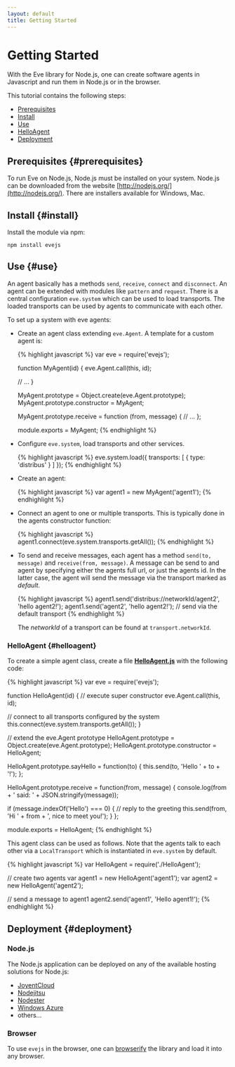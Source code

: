 ```yaml
---
layout: default
title: Getting Started
---
```


# Getting Started

With the Eve library for Node.js, one can create software agents in Javascript and run them in Node.js or in the browser.

This tutorial contains the following steps:

- [Prerequisites](#prerequisites)
- [Install](#install)
- [Use](#use)
- [HelloAgent](#helloagent)
- [Deployment](#deployment)


## Prerequisites {#prerequisites}

To run Eve on Node.js, Node.js must be installed on your system. Node.js can be downloaded from the website [http://nodejs.org/](http://nodejs.org/). There are installers available for Windows, Mac. 


## Install {#install}

Install the module via npm:

    npm install evejs


## Use {#use}

An agent basically has a methods `send`, `receive`, `connect` and `disconnect`.
An agent can be extended with modules like `pattern` and `request`. There is
a central configuration `eve.system` which can be used to load transports. 
The loaded transports can be used by agents to communicate with each other.

To set up a system with eve agents:

- Create an agent class extending `eve.Agent`. A template for a custom agent is:

  {% highlight javascript %}
  var eve = require('evejs');
  
  function MyAgent(id) {
    eve.Agent.call(this, id);
  
    // ...
  }
  
  MyAgent.prototype = Object.create(eve.Agent.prototype);
  MyAgent.prototype.constructor = MyAgent;
  
  MyAgent.prototype.receive = function (from, message) {
    // ...
  };
  
  module.exports = MyAgent;
  {% endhighlight %}

- Configure `eve.system`, load transports and other services.

  {% highlight javascript %}
  eve.system.load({
    transports: [
      {
        type: 'distribus'
      }
    ]
  });
  {% endhighlight %}

- Create an agent:

  {% highlight javascript %}
  var agent1 = new MyAgent('agent1');
  {% endhighlight %}

- Connect an agent to one or multiple transports. This is typically done in
  the agents constructor function:
  
  {% highlight javascript %}
  agent1.connect(eve.system.transports.getAll());
  {% endhighlight %}

- To send and receive messages, each agent has a method `send(to, message)` and `receive(from, message)`. A message can be send to and agent by specifying either the agents full url, or just the agents id. In the latter case, the agent will send the message via the transport marked as *default*.

  {% highlight javascript %}
  agent1.send('distribus://networkId/agent2', 'hello agent2!');
  agent1.send('agent2', 'hello agent2!'); // send via the default transport
  {% endhighlight %}
  
  The *networkId* of a transport can be found at `transport.networkId`.

### HelloAgent {#helloagent}

To create a simple agent class, create a file [**HelloAgent.js**](examples/agents/HelloAgent.js) with the 
following code:

{% highlight javascript %}
var eve = require('evejs');

function HelloAgent(id) {
  // execute super constructor
  eve.Agent.call(this, id);

  // connect to all transports configured by the system
  this.connect(eve.system.transports.getAll());
}

// extend the eve.Agent prototype
HelloAgent.prototype = Object.create(eve.Agent.prototype);
HelloAgent.prototype.constructor = HelloAgent;

HelloAgent.prototype.sayHello = function(to) {
  this.send(to, 'Hello ' + to + '!');
};

HelloAgent.prototype.receive = function(from, message) {
  console.log(from + ' said: ' + JSON.stringify(message));

  if (message.indexOf('Hello') === 0) {
    // reply to the greeting
    this.send(from, 'Hi ' + from + ', nice to meet you!');
  }
};

module.exports = HelloAgent;
{% endhighlight %}

This agent class can be used as follows. Note that the agents talk to each 
other via a `LocalTransport` which is instantiated in `eve.system` by default.

{% highlight javascript %}
var HelloAgent = require('./HelloAgent');

// create two agents
var agent1 = new HelloAgent('agent1');
var agent2 = new HelloAgent('agent2');

// send a message to agent1
agent2.send('agent1', 'Hello agent1!');
{% endhighlight %}


## Deployment {#deployment}

### Node.js

The Node.js application can be deployed on any of the available hosting
solutions for Node.js:

- [JoyentCloud](https://no.de/)
- [Nodejitsu](http://nodejitsu.com/)
- [Nodester](http://nodester.com/)
- [Windows Azure](http://www.windowsazure.com/en-us/develop/nodejs/)
- others...

### Browser

To use `evejs` in the browser, one can [browserify](http://browserify.org) the library and load it into any browser.
